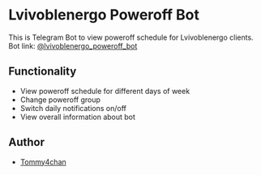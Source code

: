 # Lvivoblenergo Poweroff Bot

This is Telegram Bot to view poweroff schedule for Lvivoblenergo clients.
Bot link: [@lvivoblenergo_poweroff_bot](https://t.me/lvivoblenergo_poweroff_bot)

## Functionality

 - View poweroff schedule for different days of week
 - Change poweroff group
 - Switch daily notifications on/off
 - View overall information about bot

## Author

 - [Tommy4chan](https://github.com/Tommy4chan)
